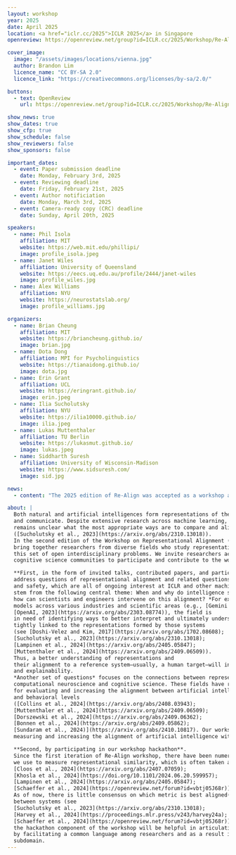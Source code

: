 ```yaml
---
layout: workshop
year: 2025
date: April 2025
location: <a href="iclr.cc/2025">ICLR 2025</a> in Singapore
openreview: https://openreview.net/group?id=ICLR.cc/2025/Workshop/Re-Align

cover_image:
  image: "/assets/images/locations/vienna.jpg"
  author: Brandon Lim
  licence_name: "CC BY-SA 2.0"
  licence_link: "https://creativecommons.org/licenses/by-sa/2.0/"

buttons:
  - text: OpenReview
    url: https://openreview.net/group?id=ICLR.cc/2025/Workshop/Re-Align

show_news: true
show_dates: true
show_cfp: true
show_schedule: false
show_reviewers: false
show_sponsors: false

important_dates:
  - event: Paper submission deadline
    date: Monday, February 3rd, 2025
  - event: Reviewing deadline
    date: Friday, February 21st, 2025
  - event: Author notificiation
    date: Monday, March 3rd, 2025
  - event: Camera-ready copy (CRC) deadline
    date: Sunday, April 20th, 2025

speakers:
  - name: Phil Isola
    affiliation: MIT
    website: https://web.mit.edu/phillipi/
    image: profile_isola.jpeg
  - name: Janet Wiles
    affiliation: University of Queensland
    website: https://eecs.uq.edu.au/profile/2444/janet-wiles
    image: profile_wiles.jpg
  - name: Alex Williams
    affiliation: NYU
    website: https://neurostatslab.org/
    image: profile_williams.jpg

organizers:
  - name: Brian Cheung
    affiliation: MIT
    website: https://briancheung.github.io/
    image: brian.jpg
  - name: Dota Dong
    affiliation: MPI for Psycholinguistics
    website: https://tianaidong.github.io/
    image: dota.jpg
  - name: Erin Grant
    affiliation: UCL
    website: https://eringrant.github.io/
    image: erin.jpeg
  - name: Ilia Sucholutsky
    affiliation: NYU
    website: https://ilia10000.github.io/
    image: ilia.jpeg
  - name: Lukas Muttenthaler
    affiliation: TU Berlin
    website: https://lukasmut.github.io/
    image: lukas.jpeg
  - name: Siddharth Suresh
    affiliation: University of Wisconsin-Madison
    website: https://www.sidsuresh.com/
    image: sid.jpg

news:
  - content: "The 2025 edition of Re-Align was accepted as a workshop at ICLR 2025! Stay tuned for the call for contributed papers."

about: |
  Both natural and artificial intelligences form representations of the world that they use to reason, make decisions,
  and communicate. Despite extensive research across machine learning, neuroscience, and cognitive science, it
  remains unclear what the most appropriate ways are to compare and align the representations of intelligent systems
  ([Sucholutsky et al., 2023](https://arxiv.org/abs/2310.13018)). 
  In the second edition of the Workshop on Representational Alignment (Re-Align), we
  bring together researchers from diverse fields who study representational alignment to make concrete progress on
  this set of open interdisciplinary problems. We invite researchers across the machine learning, neuroscience, and
  cognitive science communities to participate and contribute to the workshop in two main ways:

  **First, in the form of invited talks, contributed papers, and participation in structured discussions** that
  address questions of representational alignment and related questions in fields of machine learning interpretability
  and safety, which are all of ongoing interest at ICLR and other machine learning conferences. These questions
  stem from the following central theme: When and why do intelligence systems learn aligned representations, and
  how can scientists and engineers intervene on this alignment? *For example*, due to the increased use of large-scale
  models across various industries and scientific areas (e.g., [Gemini Team Google, 2023](https://arxiv.org/abs/2312.11805); 
  [OpenAI, 2023](https://arxiv.org/abs/2303.08774)), the field is
  in need of identifying ways to better interpret and ultimately understand these systems. Model interpretability is
  tightly linked to the representations formed by those systems 
  (see [Doshi-Velez and Kim, 2017](https://arxiv.org/abs/1702.08608); 
  [Sucholutsky et al., 2023](https://arxiv.org/abs/2310.13018); 
  [Lampinen et al., 2024](https://arxiv.org/abs/2405.05847); 
  [Muttenthaler et al., 2024](https://arxiv.org/abs/2409.06509)). 
  Thus, a better understanding of representations and
  their alignment to a reference system—usually, a human target—will in turn foster the models’ interpretability
  and explainability. 
  *Another set of questions* focuses on the connections between representation learning and
  computational neuroscience and cognitive science. These fields have relatively independently developed approaches
  for evaluating and increasing the alignment between artificial intelligence and human intelligence systems at neural
  and behavioral levels 
  ([Collins et al., 2024](https://arxiv.org/abs/2408.03943); 
  [Muttenthaler et al., 2024](https://arxiv.org/abs/2409.06509); 
  [Dorszewski et al., 2024](https://arxiv.org/abs/2409.06362); 
  [Bonnen et al., 2024](https://arxiv.org/abs/2409.05862);
  [Sundaram et al., 2024)](https://arxiv.org/abs/2410.10817). Our workshop enables an open discussion around identifying the most useful ways of
  measuring and increasing the alignment of artificial intelligence with human intelligence systems.

  **Second, by participating in our workshop hackathon**.
  Since the first iteration of Re-Align workshop, there have been numerous debates around the metrics that
  we use to measure representational similarity, which is often taken as a measure of representational alignment (e.g.,
  [Cloos et al., 2024](https://arxiv.org/abs/2407.07059); 
  [Khosla et al., 2024](https://doi.org/10.1101/2024.06.20.599957); 
  [Lampinen et al., 2024](https://arxiv.org/abs/2405.05847); 
  [Schaeffer et al., 2024](https://openreview.net/forum?id=vbtj05J68r)). 
  As of now, there is little consensus on which metric is best aligned(!) with the goal of identifying similarity
  between systems (see 
  [Sucholutsky et al., 2023](https://arxiv.org/abs/2310.13018); 
  [Harvey et al., 2024](https://proceedings.mlr.press/v243/harvey24a); 
  [Schaeffer et al., 2024](https://openreview.net/forum?id=vbtj05J68r)). We are confident that
  the hackathon component of the workshop will be helpful in articulating the consequences of these methodologies
  by facilitating a common language among researchers and as a result increase the reproducibility of research in this
  subdomain.
---
```

